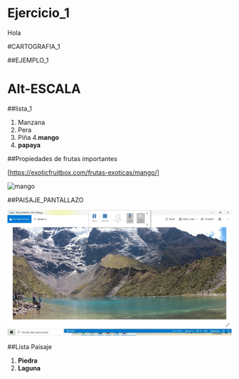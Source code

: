 # Ejercicio_1
Hola

#CARTOGRAFIA_1

##EJEMPLO_1 

Alt-ESCALA
======

##lista_1

1. Manzana
2. Pera
3. Piña
4.**mango**
5. **papaya**

##Propiedades de frutas importantes

[https://exoticfruitbox.com/frutas-exoticas/mango/]

![mango](https://estaticos.miarevista.es/media/cache/1140x_thumb/uploads/images/gallery/5b3c76ec5cafe8c32a91b9f2/mangoprincipal.jpg "Mango")

##PAISAJE_PANTALLAZO

![paisaje]( pantallazo_paisaje.jpg "ejemplo paisaje")

##Lista Paisaje

1. **Piedra**
2. **Laguna**

